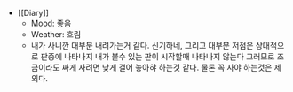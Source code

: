 - [[Diary]]
    - Mood: 좋음 
    - Weather: 흐림
    - 내가 사니깐 대부분 내려가는거 같다. 신기하네, 그리고 대부분 저점은 상대적으로 판중에 나타나지 내가 볼수 있는 판이 시작할때 나타나지 않는다 그러므로 조금이라도 싸게 사려면 낮게 걸어 놓아햐 하는것 같다. 물론 꼭 사야 하는것은 제외다.
